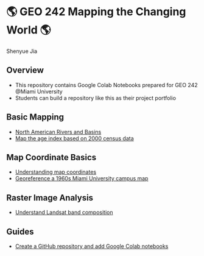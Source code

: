 # :earth_americas: GEO 242 Mapping the Changing World :earth_americas:

Shenyue Jia

## Overview
- This repository contains Google Colab Notebooks prepared for GEO 242 @Miami University
- Students can build a repository like this as their project portfolio

## Basic Mapping

- [North American Rivers and Basins](https://github.com/jiashenyue/geo242/blob/main/basic-mapping/first-qgis-mapping.ipynb)
- [Map the age index based on 2000 census data](https://github.com/jiashenyue/geo242/blob/main/basic-mapping/age-index-mapping.ipynb)

## Map Coordinate Basics

- [Understanding map coordinates](https://github.com/jiashenyue/geo242/blob/main/map-coordinates-basics/understanding-coordinates.ipynb)
- [Georeference a 1960s Miami University campus map](https://github.com/jiashenyue/geo242/blob/main/map-coordinates-basics/georeference-miami-univ-campus-map.ipynb)

## Raster Image Analysis

- [Understand Landsat band composition](https://github.com/jiashenyue/geo242/blob/main/raster-image-analysis/understand_landsat_band_composite.ipynb)

## Guides

- [Create a GitHub repository and add Google Colab notebooks](https://github.com/annasekulaa/gis-project-portfolio-geo242/blob/main/Copy_of_week_10_assignment_template.ipynb)
